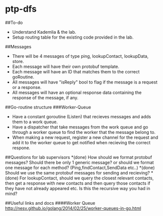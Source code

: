 # ptp-dfs

##To-do
* Understand Kademlia & the lab.
* Setup routing table for the existing code provided in the lab.

##Messages
* There will be 4 messages of type ping, lookupContact, lookupData, store.
* Each message will have their own protobuf template.
* Each message will have an ID that matches them to the correct goRoutine.
* All messages will have "isReply" bool to flag if the message is
a request or a response.
* All messages will have an optional response data containing the response of the
message, if any.

##Go-routine structure
###Worker-Queue
* Have a constant goroutine (Listen) that recieves messages and
adds them to a work queue.
* Have a dispatcher that take messages from the work queue and go through a
worker queue to find the worker that the message belong to.
* When making a new request, register a new channel for the request 
and add it to the worker queue to get notified when recieving the correct respone.


##Questions for lab supervisors
*(done) How should we format protobuf messages? Should there be only 1 generic
message? or should we format one message for each method? (Ping,findContact,SendData etc..)
*(done) Should we use the same protobuf messages for sending and recieving?
*(done) For lookupContact, should we query the closest relevant contacts, then get a response with new contacts and
then query those contacts if they have not already appeared etc. Is this the recursive
way you had in mind?

##Useful links and docs
####Worker Queue
http://nesv.github.io/golang/2014/02/25/worker-queues-in-go.html